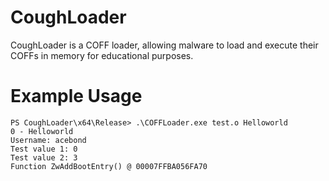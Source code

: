 # CoughLoader
CoughLoader is a COFF loader, allowing malware to load and execute their COFFs in memory for educational purposes.

# Example Usage
```
PS CoughLoader\x64\Release> .\COFFLoader.exe test.o Helloworld
0 - Helloworld
Username: acebond
Test value 1: 0
Test value 2: 3
Function ZwAddBootEntry() @ 00007FFBA056FA70
```
